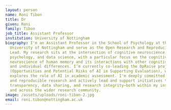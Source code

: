 ```yaml
---
layout: person
name: Roni Tibon
title: Dr
given: Roni
family: Tibon
job_title: Assistant Professor
institution: University of Nottingham
biography: I'm an Assistant Professor in the School of Psychology at the
  University of Nottingham and serve as the Open Research and Reproducibility
  Lead. My research sits at the intersection of cognitive neuroscience,
  psychology, and data science, with a particular focus on the cognitive
  neuroscience of human memory and its interactions with other cognitive systems
  and individual differences. I’m currently co-leading the OpRaise project
  (Opportunities and Potential Risks of AI in Supporting Evaluation), which
  explores the role of AI in academic assessment. I'm deeply committed to open
  and reproducible research and actively lead and support initiatives to improve
  transparency, data sharing, and research integrity—both within my institution
  and across the wider research community.
image: /assets/uploads/roni-tibon-2.jpg
email: roni.tibon@nottingham.ac.uk
---
```

